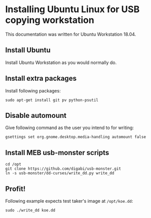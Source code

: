 # Installing Ubuntu Linux for USB copying workstation

This documentation was written for Ubuntu Workstation 18.04.

## Install Ubuntu

Install Ubuntu Workstation as you would normally do.

## Install extra packages

Install following packages:

`sudo apt-get install git pv python-psutil`

## Disable automount

Give following command as the user you intend to for writing:

`gsettings set org.gnome.desktop.media-handling automount false`

## Install MEB usb-monster scripts

```
cd /opt
git clone https://github.com/digabi/usb-monster.git
ln -s usb-monster/dd-curses/write_dd.py write_dd
```

## Profit!

Following example expects test taker's image at `/opt/koe.dd`:

`sudo ./write_dd koe.dd`
